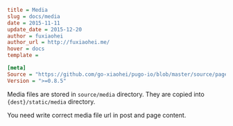 ```ini
title = Media
slug = docs/media
date = 2015-11-11
update_date = 2015-12-20
author = fuxiaohei
author_url = http://fuxiaohei.me/
hover = docs
template =

[meta]
Source = "https://github.com/go-xiaohei/pugo-io/blob/master/source/page/writing/media.md"
Version = ">=0.8.5"
```

Media files are stored in `source/media` directory. They are copied into `{dest}/static/media` directory.

You need write correct media file url in post and page content.